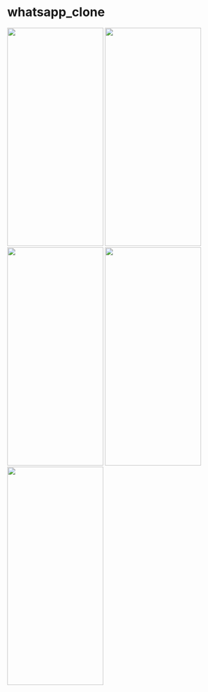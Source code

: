 # whatsapp_clone

<img src = "https://github.com/user-attachments/assets/a2110cae-a687-4641-92a1-558bb7778898" height="500" width="220"/>
<img src = "https://github.com/user-attachments/assets/fc778c67-b2f3-4e4d-b79f-efbacd24ae36" height="500" width="220"/>  
<img src = "https://github.com/user-attachments/assets/98f216d8-d41b-47c2-bf24-fe5b77fe3283" height="500" width="220"/>  
<img src = "https://github.com/user-attachments/assets/773ba8a1-cda8-4458-bd1f-f8a16361f21e" height="500" width="220"/>  
<img src = "https://github.com/user-attachments/assets/bc960163-b605-42e6-b7d7-10d09bb3856b"  height="500" width="220"/>
